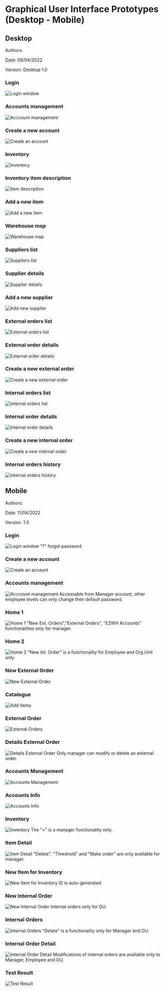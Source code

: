 # Graphical User Interface Prototypes (Desktop - Mobile)

## Desktop

Authors: 

Date: 09/04/2022

Version: Desktop 1.0

### Login

![Login window](./GUI/Desktop/00%20Login.png "Login")

### Accounts management

![Acccount management](./GUI/Desktop/01%20Account%20management-users.png "Acccount management")

### Create a new account

![Create an account](./GUI/Desktop/02%20Account%20management-create%20account.png "Create an account")

### Inventory

![Inventory](./GUI/Desktop/03%20Inventory.png "Inventory")

### Inventory item description

![Item description](./GUI/Desktop/04%20Item%20description.png "Item description")

### Add a new item

![Add a new item](./GUI/Desktop/05%20New%20item.png "Add a new item")

### Warehouse map

![Warehouse map](./GUI/Desktop/06%20Warehouse%20map.png "Warehouse map")

### Suppliers list

![Suppliers list](./GUI/Desktop/07%20Suppliers%20list.png "Suppliers list")

### Supplier details

![Supplier details](./GUI/Desktop/08%20Supplier%20details.png "Supplier details")

### Add a new supplier

![Add new supplier](./GUI/Desktop/09%20New%20supplier.png "Add a new supplier")

### External orders list

![External orders list](./GUI/Desktop/10%20External%20orders.png "External orders list")

### External order details

![External order details](./GUI/Desktop/11%20External%20order%20details.png "External order details")

### Create a new external order

![Create a new external order](./GUI/Desktop/12%20New%20external%20order.png "Create a new external order")

### Internal orders list

![Internal orders list](./GUI/Desktop/13%20Internal%20orders.png "Internal orders list")

### Internal order details

![Internal order details](./GUI/Desktop/14%20Internal%20order%20details.png "Internal order details")

### Create a new internal order

![Create a new internal order](./GUI/Desktop/15%20New%20internal%20order.png "Create a new internal order")

### Internal orders history

![Internal orders history](./GUI/Desktop/16%20Internal%20orders%20history.png "Internal orders history")

## Mobile

Authors: 

Date: 11/04/2022

Version: 1.0

### Login

![Login window](./GUI/Mobile/Log%20In.png "Login")
"?" forgot password

### Create a new account

![Create an account](.\GUI\Mobile\Sign%20Up.png "Create an account")

### Accounts management

![Acccount management](./GUI/Mobile/Profile%20Management.png "Acccount management")
Accessable from Manager account, other employee levels can only change their default password.

### Home 1

![Home 1](./GUI/Mobile/Home.png "Home 1")
"New Ext. Orders","External Orders", "EZWH Accounts" functionalities only for manager.

### Home 2

![Home 2](./GUI/Mobile/Home%202.png "Home 2")
"New Int. Order" is a functionality for Employee and Org.Unit only.

### New External Order

![New External Order](./GUI/Mobile/New%20External%20Order.png "New External Order")

### Catalogue

![Add Items](./GUI/Mobile/Catalogue.png "Add Items")

### External Order

![External Orders](./GUI/Mobile/External%20Orders.png "External Orders")

### Details External Order

![Details External Order](./GUI/Mobile/Details%20Ext.%20Order.png "Details External Order")
Only manager can modify or delete an external order.

### Accounts Management

![Accounts Management](./GUI/Mobile/Accounts.png "Accounts Management")

### Accounts Info

![Accounts Info](./GUI/Mobile/Accounts%20Info.png "Accounts Info")

### Inventory

![Inventory](./GUI/Mobile/Inventory.png "Inventory")
The "+" is a manager functionality only.

### Item Detail

![Item Detail](./GUI/Mobile/Item%20Detail.png "Item Detail")
"Delete", "Threshold" and "Make order" are only available for manager.

### New Item for Inventory

![New Item for Inventory](./GUI/Mobile/New%20Item%20for%20inventory.png "New Item for Inventory")
ID is auto-generated.

### New Internal Order

![New Internal Order](./GUI/Mobile/New%20Internal%20Order.png "New Internal Order")
Internal orders only for OU.

### Internal Orders
![Internal Orders](./GUI/Mobile/Internal%20Orders.png "Internal Orders")
"Delete" is a functionality only for Manager and OU.

### Internal Order Detail
![Internal Order Detail](./GUI/Mobile/Internal%20Order%20Detail.png "Internal Order Detail")
Modifications of internal orders are available only to Manager, Employee and OU.

### Test Result
![Test Result](./GUI/Mobile/Test%20Result.png "Test Result")
